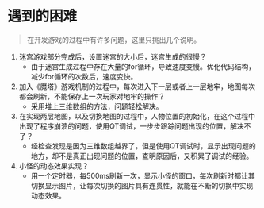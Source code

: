 # 遇到的困难

> 在开发游戏的过程中有许多问题，这里只挑出几个说明。

1. 迷宫游戏部分完成后，设置迷宫的大小后，迷宫生成的很慢？
   - 由于迷宫生成过程中存在大量的for循环，导致速度变慢。优化代码结构，减少for循环的次数后，速度变快。
2. 加入《魔塔》游戏机制的过程中，每次进入下一层或者上一层地牢，地图每次都会刷新，不能保存上一次玩家对地牢的操作？
   - 采用堆上三维数组的方法，问题轻松解决。
3. 在实现两层地图，以及切换地图的过程中，人物位置的初始化，在这个过程中出现了程序崩溃的问题，使用QT调试，一步步跟踪问题出现的位置，解决不了？
   - 经检查发现是因为三维数组越界了，但是使用QT调试时，显示出现问题的地方，却不是真正出现问题的位置，查明原因后，又积累了调试的经验。
4. 小怪的动态效果实现？
   - 用一个定时器，每500ms刷新一次，显示小怪的窗口，每次刷新时都让其切换显示图片，让每次切换的图片具有连贯性，就能在不断的切换中实现动态效果。
